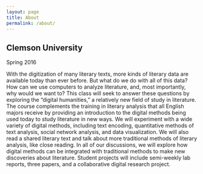 ```yaml
---
layout: page
title: About
permalink: /about/
---
```


## Clemson University

Spring 2016

With the digitization of many literary texts, more kinds of literary data are available today than ever before. But what do we do with all of this data? How can we use computers to analyze literature, and, most importantly, why would we want to? This class will seek to answer these questions by exploring the “digital humanities,” a relatively new field of study in literature. The course complements the training in literary analysis that all English majors receive by providing an introduction to the digital methods being used today to study literature in new ways. We will experiment with a wide variety of digital methods, including text encoding, quantitative methods of text analysis, social network analysis, and data visualization. We will also read a shared literary text and talk about more traditional methods of literary analysis, like close reading. In all of our discussions, we will explore how digital methods can be integrated with traditional methods to make new discoveries about literature. Student projects will include semi-weekly lab reports, three papers, and a collaborative digital research project.
